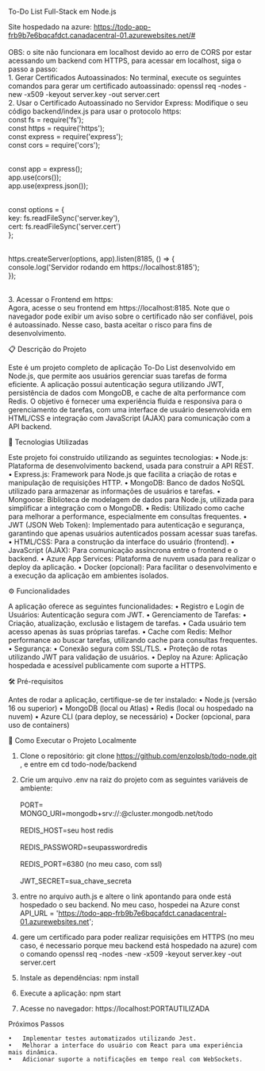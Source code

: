 To-Do List Full-Stack em Node.js

Site hospedado na azure: https://todo-app-frb9b7e6bqcafdct.canadacentral-01.azurewebsites.net/#
        <br/><br/>OBS: o site não funcionara em localhost devido ao erro de CORS por estar acessando um backend com HTTPS, para acessar em localhost, siga o passo a passo: 	<br/>1.	Gerar Certificados Autoassinados:
No terminal, execute os seguintes comandos para gerar um certificado autoassinado: openssl req -nodes -new -x509 -keyout server.key -out server.cert                      <br/>2. Usar o Certificado Autoassinado no Servidor Express:
Modifique o seu código backend/index.js para usar o protocolo https:  <br/>const fs = require('fs');
<br/>const https = require('https');
<br/>const express = require('express');
<br/>const cors = require('cors');

<br/>const app = express();
<br/>app.use(cors());
<br/>app.use(express.json());

<br/>const options = {
    <br/>key: fs.readFileSync('server.key'),
    <br/>cert: fs.readFileSync('server.cert')
<br/>};

<br/>https.createServer(options, app).listen(8185, () => {
    <br/>console.log('Servidor rodando em https://localhost:8185');
<br/>});


<br/>3.	Acessar o Frontend em https:
<br/>Agora, acesse o seu frontend em https://localhost:8185. Note que o navegador pode exibir um aviso sobre o certificado não ser confiável, pois é autoassinado. Nesse caso, basta aceitar o risco para fins de desenvolvimento.



📋 Descrição do Projeto

Este é um projeto completo de aplicação To-Do List desenvolvido em Node.js, que permite aos usuários gerenciar suas tarefas de forma eficiente. A aplicação possui autenticação segura utilizando JWT, persistência de dados com MongoDB, e cache de alta performance com Redis. O objetivo é fornecer uma experiência fluida e responsiva para o gerenciamento de tarefas, com uma interface de usuário desenvolvida em HTML/CSS e integração com JavaScript (AJAX) para comunicação com a API backend.

🚀 Tecnologias Utilizadas

Este projeto foi construído utilizando as seguintes tecnologias:
	•	Node.js: Plataforma de desenvolvimento backend, usada para construir a API REST.
	•	Express.js: Framework para Node.js que facilita a criação de rotas e manipulação de requisições HTTP.
	•	MongoDB: Banco de dados NoSQL utilizado para armazenar as informações de usuários e tarefas.
	•	Mongoose: Biblioteca de modelagem de dados para Node.js, utilizada para simplificar a integração com o MongoDB.
	•	Redis: Utilizado como cache para melhorar a performance, especialmente em consultas frequentes.
	•	JWT (JSON Web Token): Implementado para autenticação e segurança, garantindo que apenas usuários autenticados possam acessar suas tarefas.
	•	HTML/CSS: Para a construção da interface do usuário (frontend).
	•	JavaScript (AJAX): Para comunicação assíncrona entre o frontend e o backend.
	•	Azure App Services: Plataforma de nuvem usada para realizar o deploy da aplicação.
	•	Docker (opcional): Para facilitar o desenvolvimento e a execução da aplicação em ambientes isolados.

⚙️ Funcionalidades

A aplicação oferece as seguintes funcionalidades:
	•	Registro e Login de Usuários: Autenticação segura com JWT.
	•	Gerenciamento de Tarefas:
	•	Criação, atualização, exclusão e listagem de tarefas.
	•	Cada usuário tem acesso apenas às suas próprias tarefas.
	•	Cache com Redis: Melhor performance ao buscar tarefas, utilizando cache para consultas frequentes.
	•	Segurança:
	•	Conexão segura com SSL/TLS.
	•	Proteção de rotas utilizando JWT para validação de usuários.
	•	Deploy na Azure: Aplicação hospedada e acessível publicamente com suporte a HTTPS.

🛠️ Pré-requisitos

Antes de rodar a aplicação, certifique-se de ter instalado:
	•	Node.js (versão 16 ou superior)
	•	MongoDB (local ou Atlas)
	•	Redis (local ou hospedado na nuvem)
	•	Azure CLI (para deploy, se necessário)
	•	Docker (opcional, para uso de containers)

🚀 Como Executar o Projeto Localmente

  1.	Clone o repositório:
    git clone https://github.com/enzolpsb/todo-node.git
    , e entre em cd todo-node/backend

  2.	Crie um arquivo .env na raiz do projeto com as seguintes variáveis de ambiente:             
    <br/>PORT=
    <br/>MONGO_URI=mongodb+srv://<user>:<password>@cluster.mongodb.net/todo       
    <br/>REDIS_HOST=seu host redis       
    <br/>REDIS_PASSWORD=seupasswordredis         
    <br/>REDIS_PORT=6380 (no meu caso, com ssl)                
    <br/>JWT_SECRET=sua_chave_secreta

  4. entre no arquivo auth.js e altere o link apontando para onde está hospedado o seu backend. No meu caso, hospedei na Azure const API_URL = 'https://todo-app-frb9b7e6bqcafdct.canadacentral-01.azurewebsites.net';
  5. gere um certificado para poder realizar requisições em HTTPS (no meu caso, é necessario porque meu backend está hospedado na azure) com o comando openssl req -nodes -new -x509 -keyout server.key -out server.cert
  6.	Instale as dependências:
     npm install
  7.	Execute a aplicação:
     npm start
  8.	Acesse no navegador:
    https://localhost:PORTAUTILIZADA


Próximos Passos

	•	Implementar testes automatizados utilizando Jest.
	•	Melhorar a interface do usuário com React para uma experiência mais dinâmica.
	•	Adicionar suporte a notificações em tempo real com WebSockets.
